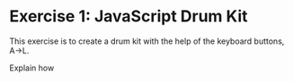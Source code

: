 # Exercise 1: JavaScript Drum Kit

This exercise is to create a drum kit with the help of the keyboard buttons, A->L.


Explain how